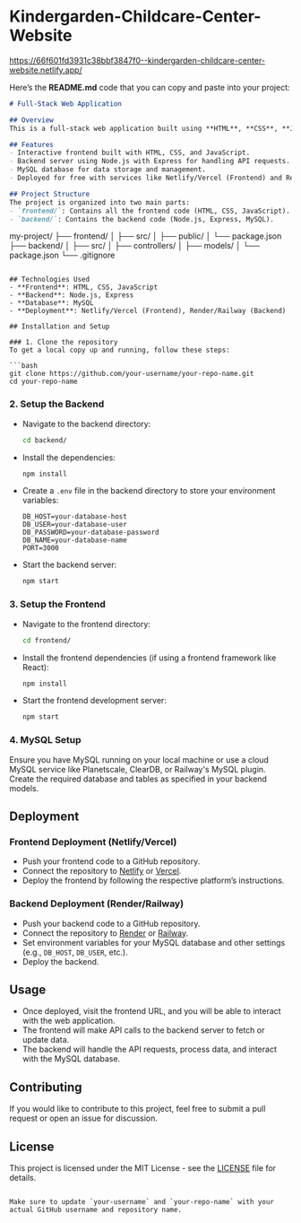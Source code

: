# Kindergarden-Childcare-Center-Website


https://66f601fd3931c38bbf3847f0--kindergarden-childcare-center-website.netlify.app/

Here’s the **README.md** code that you can copy and paste into your project:

```markdown
# Full-Stack Web Application

## Overview
This is a full-stack web application built using **HTML**, **CSS**, **JavaScript**, **Node.js**, and **MySQL**. The application consists of a frontend for user interaction and a backend for data processing and database management.

## Features
- Interactive frontend built with HTML, CSS, and JavaScript.
- Backend server using Node.js with Express for handling API requests.
- MySQL database for data storage and management.
- Deployed for free with services like Netlify/Vercel (Frontend) and Render/Railway (Backend).

## Project Structure
The project is organized into two main parts:
- `frontend/`: Contains all the frontend code (HTML, CSS, JavaScript).
- `backend/`: Contains the backend code (Node.js, Express, MySQL).

```
my-project/
├── frontend/
│   ├── src/
│   ├── public/
│   └── package.json
├── backend/
│   ├── src/
│   ├── controllers/
│   ├── models/
│   └── package.json
└── .gitignore
```

## Technologies Used
- **Frontend**: HTML, CSS, JavaScript
- **Backend**: Node.js, Express
- **Database**: MySQL
- **Deployment**: Netlify/Vercel (Frontend), Render/Railway (Backend)

## Installation and Setup

### 1. Clone the repository
To get a local copy up and running, follow these steps:

```bash
git clone https://github.com/your-username/your-repo-name.git
cd your-repo-name
```

### 2. Setup the Backend
- Navigate to the backend directory:
  ```bash
  cd backend/
  ```
- Install the dependencies:
  ```bash
  npm install
  ```
- Create a `.env` file in the backend directory to store your environment variables:
  ```
  DB_HOST=your-database-host
  DB_USER=your-database-user
  DB_PASSWORD=your-database-password
  DB_NAME=your-database-name
  PORT=3000
  ```
- Start the backend server:
  ```bash
  npm start
  ```

### 3. Setup the Frontend
- Navigate to the frontend directory:
  ```bash
  cd frontend/
  ```
- Install the frontend dependencies (if using a frontend framework like React):
  ```bash
  npm install
  ```
- Start the frontend development server:
  ```bash
  npm start
  ```

### 4. MySQL Setup
Ensure you have MySQL running on your local machine or use a cloud MySQL service like Planetscale, ClearDB, or Railway's MySQL plugin. Create the required database and tables as specified in your backend models.

## Deployment

### Frontend Deployment (Netlify/Vercel)
- Push your frontend code to a GitHub repository.
- Connect the repository to [Netlify](https://www.netlify.com/) or [Vercel](https://vercel.com/).
- Deploy the frontend by following the respective platform’s instructions.

### Backend Deployment (Render/Railway)
- Push your backend code to a GitHub repository.
- Connect the repository to [Render](https://render.com/) or [Railway](https://railway.app/).
- Set environment variables for your MySQL database and other settings (e.g., `DB_HOST`, `DB_USER`, etc.).
- Deploy the backend.

## Usage
- Once deployed, visit the frontend URL, and you will be able to interact with the web application.
- The frontend will make API calls to the backend server to fetch or update data.
- The backend will handle the API requests, process data, and interact with the MySQL database.

## Contributing
If you would like to contribute to this project, feel free to submit a pull request or open an issue for discussion.

## License
This project is licensed under the MIT License - see the [LICENSE](LICENSE) file for details.
```

Make sure to update `your-username` and `your-repo-name` with your actual GitHub username and repository name.
